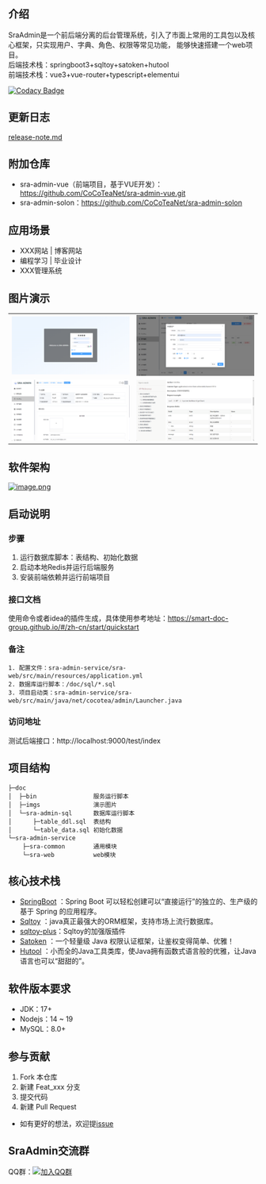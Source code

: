 ## 介绍
SraAdmin是一个前后端分离的后台管理系统，引入了市面上常用的工具包以及核心框架，只实现用户、字典、角色、权限等常见功能，
能够快速搭建一个web项目。  
后端技术栈：springboot3+sqltoy+satoken+hutool  
前端技术栈：vue3+vue-router+typescript+elementui

[![Codacy Badge](https://app.codacy.com/project/badge/Grade/a59c1e8139e946ab94e25a791b4bacb3)](https://app.codacy.com/gh/CoCoTeaNet/sra-admin/dashboard?utm_source=gh&utm_medium=referral&utm_content=&utm_campaign=Badge_grade)

## 更新日志
[release-note.md](./release-note.md)


## 附加仓库
- sra-admin-vue（前端项目，基于VUE开发）：https://github.com/CoCoTeaNet/sra-admin-vue.git
- sra-admin-solon：https://github.com/CoCoTeaNet/sra-admin-solon


## 应用场景
- XXX网站 | 博客网站
- 编程学习 | 毕业设计
- XXX管理系统


## 图片演示
<table>
    <tr>
        <td><img src="./doc/imgs/ys_21.jpg" alt="ys_1"/></td>
        <td><img src="./doc/imgs/ys_22.png" alt="ys_2"/></td>
    </tr>
    <tr>
        <td><img src="./doc/imgs/ys_23.jpg" alt="ys_3"/></td>
        <td><img src="./doc/imgs/ys_24.jpg" alt="ys_4"/></td>
    </tr>
</table>


## 软件架构
[![image.png](https://i.postimg.cc/Bn7TLCXv/image.png)](https://i.postimg.cc/Bn7TLCXv/image.png)


## 启动说明
### 步骤
1. 运行数据库脚本：表结构、初始化数据
2. 启动本地Redis并运行后端服务
3. 安装前端依赖并运行前端项目

### 接口文档
使用命令或者idea的插件生成，具体使用参考地址：https://smart-doc-group.github.io/#/zh-cn/start/quickstart

### 备注
```text
1. 配置文件：sra-admin-service/sra-web/src/main/resources/application.yml
2. 数据库运行脚本：/doc/sql/*.sql
3. 项目启动类：sra-admin-service/sra-web/src/main/java/net/cocotea/admin/Launcher.java
```

### 访问地址
测试后端接口：http://localhost:9000/test/index


## 项目结构
```
├─doc
│  ├─bin                服务运行脚本
│  ├─imgs               演示图片
│  └─sra-admin-sql      数据库运行脚本 
│      ├─table_ddl.sql  表结构
│      └─table_data.sql 初始化数据
└─sra-admin-service     
    ├─sra-common        通用模块
    └─sra-web           web模块
```


## 核心技术栈
- [SpringBoot](https://spring.io/projects/spring-boot) ：Spring Boot 可以轻松创建可以“直接运行”的独立的、生产级的基于 Spring 的应用程序。
- [Sqltoy](https://gitee.com/sagacity/sagacity-sqltoy) ：java真正最强大的ORM框架，支持市场上流行数据库。
- [sqltoy-plus](https://gitee.com/gzghde/sqltoy-plus)：Sqltoy的加强版插件
- [Satoken](https://sa-token.cc/doc.html#/) ：一个轻量级 Java 权限认证框架，让鉴权变得简单、优雅！
- [Hutool](https://www.hutool.cn/) ：小而全的Java工具类库，使Java拥有函数式语言般的优雅，让Java语言也可以“甜甜的”。


## 软件版本要求
- JDK：17+
- Nodejs：14 ~ 19
- MySQL：8.0+


## 参与贡献
1. Fork 本仓库
2. 新建 Feat_xxx 分支
3. 提交代码
4. 新建 Pull Request

- 如有更好的想法，欢迎提[issue](https://github.com/CoCoTeaNet/sra-admin/issues)


## SraAdmin交流群
QQ群：[![加入QQ群](https://img.shields.io/badge/-543112505-brightgreen)](https://jq.qq.com/?_wv=1027&k=lxODRWpq)


